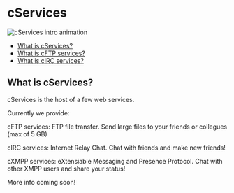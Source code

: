 # cServices

![cServices intro animation](https://death.is-for.me/i/4h70.gif)

- [What is cServices?](https://thewhiteboy503.github.io/cservices/#what-is-cServices)
- [What is cFTP services?](https://thewhiteboy503.github.io/cFTPservices)
- [What is cIRC services?](about://blank)

## What is cServices?

cServices is the host of a few web services.

Currently we provide:

cFTP services: FTP file transfer. Send large files to your friends or collegues (max of 5 GB)

cIRC services: Internet Relay Chat. Chat with friends and make new friends! 

cXMPP services: eXtensiable Messaging and Presence Protocol. Chat with other XMPP users and share your status!

More info coming soon!
